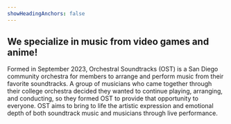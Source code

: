 ```yaml
---
showHeadingAnchors: false
---
```


## We specialize in music from video games and anime!

Formed in September 2023, Orchestral Soundtracks (OST) is a San Diego community orchestra for members to arrange and perform music from their favorite soundtracks. A group of musicians who came together through their college orchestra decided they wanted to continue playing, arranging, and conducting, so they formed OST to provide that opportunity to everyone. OST aims to bring to life the artistic expression and emotional depth of both soundtrack music and musicians through live performance.

<!-- ## Support Us
If you enjoy our music, please consider supporting our orchestra! Every contribution helps fund practice and performance spaces. Please venmo [@OrchestraVenmoHandle] or contact us if you have a preferred method. Thank you for your generosity and support! -->

<!-- Founded in September 2023, Orchestral Soundtracks (OST) is a San Diego-based community orchestra dedicated to arranging and performing music from beloved soundtracks. Born from a group of musicians who met in their college orchestra and shared a passion for continuing their musical journey, OST was created to offer a space where musicians of all backgrounds can come together to explore, arrange, and perform iconic soundtrack music. The orchestra seeks to bring the emotional depth and artistic richness of film and video game scores to life, creating powerful live performances that resonate with both musicians and audiences alike. -->

<!-- ## Graiorum fortius leonis

Lorem ipsum dolor sit amet, consectetur adipiscing elit. Nulla tellus lectus, vehicula eget eleifend ac, auctor vel risus. Morbi vehicula elementum orci, eu ultricies nisi dapibus ut. Nunc in aliquam arcu. Phasellus pharetra ullamcorper bibendum. Aliquam blandit elit ac pretium interdum. Nunc pulvinar condimentum orci, eget accumsan ipsum porttitor at. Morbi lobortis nulla eu velit ornare, posuere tempor mi venenatis. In vitae ipsum convallis, posuere odio vitae, volutpat purus. Aliquam eget ligula semper, dignissim nulla cursus, pretium mi. Ut suscipit, quam eu auctor consectetur, ex purus consequat turpis, a sollicitudin tellus massa ac mauris. Nam finibus commodo purus a viverra. Nulla mollis dolor scelerisque risus viverra, sed pulvinar justo porta. -->
